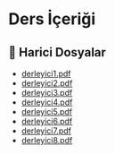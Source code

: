 # Ders İçeriği


<!--Index-->

## 📂 Harici Dosyalar

- [derleyici1.pdf](./derleyici1.pdf)
- [derleyici2.pdf](./derleyici2.pdf)
- [derleyici3.pdf](./derleyici3.pdf)
- [derleyici4.pdf](./derleyici4.pdf)
- [derleyici5.pdf](./derleyici5.pdf)
- [derleyici6.pdf](./derleyici6.pdf)
- [derleyici7.pdf](./derleyici7.pdf)
- [derleyici8.pdf](./derleyici8.pdf)


<!--Index-->

